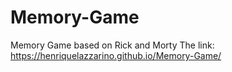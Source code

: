# Memory-Game
Memory Game based on Rick and Morty
The link: https://henriquelazzarino.github.io/Memory-Game/
